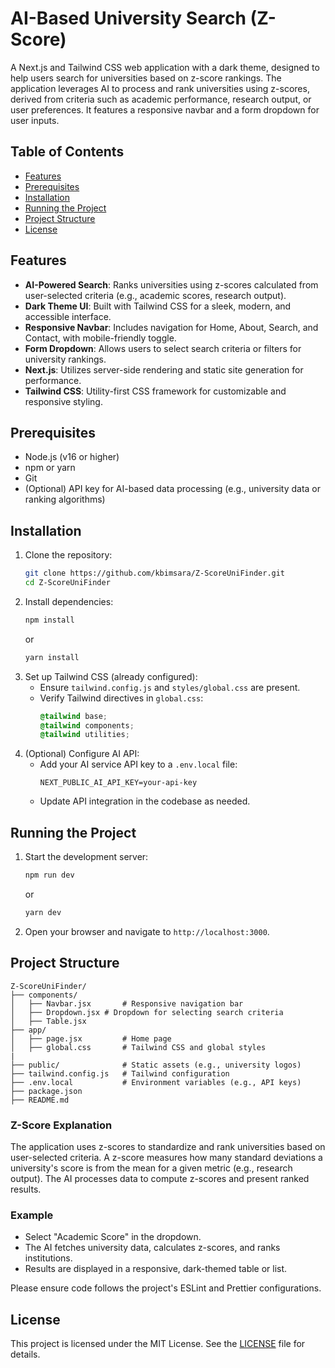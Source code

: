 # AI-Based University Search (Z-Score)

A Next.js and Tailwind CSS web application with a dark theme, designed to help users search for universities based on z-score rankings. The application leverages AI to process and rank universities using z-scores, derived from criteria such as academic performance, research output, or user preferences. It features a responsive navbar and a form dropdown for user inputs.

## Table of Contents
- [Features](#features)
- [Prerequisites](#prerequisites)
- [Installation](#installation)
- [Running the Project](#running-the-project)
- [Project Structure](#project-structure)
- [License](#license)

## Features
- **AI-Powered Search**: Ranks universities using z-scores calculated from user-selected criteria (e.g., academic scores, research output).
- **Dark Theme UI**: Built with Tailwind CSS for a sleek, modern, and accessible interface.
- **Responsive Navbar**: Includes navigation for Home, About, Search, and Contact, with mobile-friendly toggle.
- **Form Dropdown**: Allows users to select search criteria or filters for university rankings.
- **Next.js**: Utilizes server-side rendering and static site generation for performance.
- **Tailwind CSS**: Utility-first CSS framework for customizable and responsive styling.

## Prerequisites
- Node.js (v16 or higher)
- npm or yarn
- Git
- (Optional) API key for AI-based data processing (e.g., university data or ranking algorithms)

## Installation
1. Clone the repository:
   ```bash
   git clone https://github.com/kbimsara/Z-ScoreUniFinder.git
   cd Z-ScoreUniFinder
   ```
2. Install dependencies:
   ```bash
   npm install
   ```
   or
   ```bash
   yarn install
   ```
3. Set up Tailwind CSS (already configured):
   - Ensure `tailwind.config.js` and `styles/global.css` are present.
   - Verify Tailwind directives in `global.css`:
     ```css
     @tailwind base;
     @tailwind components;
     @tailwind utilities;
     ```
4. (Optional) Configure AI API:
   - Add your AI service API key to a `.env.local` file:
     ```env
     NEXT_PUBLIC_AI_API_KEY=your-api-key
     ```
   - Update API integration in the codebase as needed.

## Running the Project
1. Start the development server:
   ```bash
   npm run dev
   ```
   or
   ```bash
   yarn dev
   ```
2. Open your browser and navigate to `http://localhost:3000`.

## Project Structure
```
Z-ScoreUniFinder/
├── components/
│   ├── Navbar.jsx       # Responsive navigation bar
│   ├── Dropdown.jsx # Dropdown for selecting search criteria
│   ├── Table.jsx 
├── app/
│   ├── page.jsx         # Home page
│   ├── global.css       # Tailwind CSS and global styles
|
├── public/              # Static assets (e.g., university logos)
├── tailwind.config.js   # Tailwind configuration
├── .env.local           # Environment variables (e.g., API keys)
├── package.json
├── README.md
```

### Z-Score Explanation
The application uses z-scores to standardize and rank universities based on user-selected criteria. A z-score measures how many standard deviations a university's score is from the mean for a given metric (e.g., research output). The AI processes data to compute z-scores and present ranked results.

### Example
- Select "Academic Score" in the dropdown.
- The AI fetches university data, calculates z-scores, and ranks institutions.
- Results are displayed in a responsive, dark-themed table or list.


Please ensure code follows the project's ESLint and Prettier configurations.

## License
This project is licensed under the MIT License. See the [LICENSE](LICENSE) file for details.
